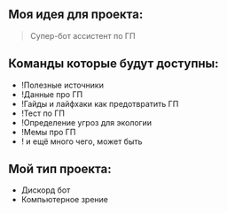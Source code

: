 ## Моя идея для проекта:
> Супер-бот ассистент по ГП

## Команды которые будут доступны:
- !Полезные источники
- !Данные про ГП
- !Гайды и лайфхаки как предотвратить ГП
- !Тест по ГП
- !Определение угроз для экологии
- !Мемы про ГП
- ! и ещё много чего, может быть

## Мой тип проекта:
- Дискорд бот
- Компьютерное зрение
